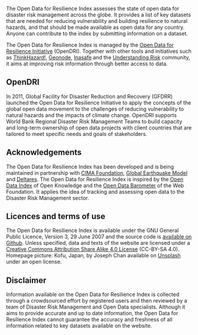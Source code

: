 The Open Data for Resilience Index assesses the state of open data for disaster risk management across the globe. It provides a list of key datasets that are needed for reducing vulnerability and building resilience to natural hazards, and that should be made available as open data for any country. Anyone can contribute to the index by submitting information on a dataset.

The Open Data for Resilience Index is managed by the <a href="https://opendri.org" target="_blank">Open Data for Resilience Initiative</a> (OpenDRI). Together with other tools and initiatives such as <a href="http://thinkhazard.org" target="_blank">ThinkHazard!</a>, <a href="http://geonode.org/" target="_blank">Geonode</a>, <a href="">Inasafe</a> and the <a href="https://understandrisk.org" target="_blank">Understanding Risk</a> community, it aims at improving risk information through better access to data.

## OpenDRI

In 2011, Global Facility for Disaster Reduction and Recovery (GFDRR) launched the Open Data for Resilience Initiative to apply the concepts of the global open data movement to the challenges of reducing vulnerability to natural hazards and the impacts of climate change. OpenDRI supports World Bank Regional Disaster Risk Management Teams to build capacity and long-term ownership of open data projects with client countries that are tailored to meet specific needs and goals of stakeholders.

## Acknowledgements

The Open Data for Resilience Index has been developed and is being maintained in partnership with <a href="http://www.cimafoundation.org" target="_blank">CIMA Foundation</a>, <a href="https://www.globalquakemodel.org" target="_blank">Global Earthquake Model</a> and <a href="https://www.deltares.nl/en" target="_blank">Deltares</a>.
The Open Data for Resilience Index is inspired by the <a href="https://index.okfn.org/" target="_blank">Open Data Index</a> of Open Knowledge and the  <a href="http://opendatabarometer.org/" target="_blank">Open Data Barometer</a> of the Web Foundation. It applies the idea of tracking and assessing open data to the Disaster Risk Management sector.

## Licences and terms of use

The Open Data for Resilience Index is available under the GNU General Public Licence, Version 3, 29 June 2007 and the source code is <a href="https://github.com/GFDRR/open-risk-data-dashboard" target="_blank">available on Github</a>. 
Unless specified, data and texts of the website are licensed under a <a href="https://creativecommons.org/licenses/by-sa/4.0/legalcode" target="_blank">Creative Commons Attribution Share Alike 4.0 License</a> (CC-BY-SA 4.0).
Homepage picture: Kofu, Japan, by Joseph Chan available on <a href="https://unsplash.com/photos/BM22q72Z2YU" target="_blank">Unsplash</a> under an open license.

## Disclaimer

Information available on the Open Data for Resilience Index is collected through a crowdsourced effort by registered users and then reviewed by a team of Disaster Risk Management and Open Data specialists. Although it aims to provide accurate and up to date information, the Open Data for Resilience Index cannot guarantee the accuracy and freshness of all information related to key datasets available on the website.
